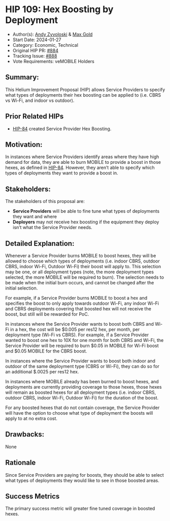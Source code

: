 # HIP 109: Hex Boosting by Deployment

- Author(s): [Andy Zyvoloski](https://github.com/heatedlime) &  [Max Gold](https://github.com/maxgold91)
- Start Date: 2024-01-27
- Category: Economic, Technical
- Original HIP PR: [#884](https://github.com/helium/HIP/pull/884)
- Tracking Issue: [#888](https://github.com/helium/HIP/issues/888)
- Vote Requirements: veMOBILE Holders

## Summary:

This Helium Improvement Proposal (HIP) allows Service Providers to specify what types of deployments their hex boosting can be applied to (i.e. CBRS vs Wi-Fi, and indoor vs outdoor).

## Prior Related HIPs

- [HIP-84](https://github.com/helium/HIP/blob/main/0084-service-provider-hex-boosting.md) created Service Provider Hex Boosting.

## Motivation:
In instances where Service Providers identify areas where they have high demand for data, they are able to burn MOBILE to provide a boost in those hexes, as defined in [HIP-84](https://github.com/helium/HIP/blob/main/0084-service-provider-hex-boosting.md). However, they aren’t able to specify which types of deployments they want to provide a boost in. 


## Stakeholders:

The stakeholders of this proposal are:
- **Service Providers** will be able to fine tune what types of deployments they want and where
- **Deployers** may not receive hex boosting if the equipment they deploy isn’t what the Service Provider needs.

## Detailed Explanation:
Whenever a Service Provider burns MOBILE to boost hexes, they will be allowed to choose which types of deployments (i.e. indoor CBRS, outdoor CBRS, indoor Wi-Fi, Outdoor Wi-Fi) their boost will apply to. This selection may be one, or all deployment types (note, the more deployment types selected, the more MOBILE will be required to burn). The selection needs to be made when the initial burn occurs, and cannot be changed after the initial selection. 

For example, if a Service Provider burns MOBILE to boost a hex and specifies the boost to only apply towards outdoor Wi-Fi, any indoor Wi-Fi and CBRS deployments covering that boosted hex will not receive the boost, but still will be rewarded for PoC.

In instances where the Service Provider wants to boost both CBRS and Wi-Fi in a hex, the cost will be $0.005 per res12 hex, per month, per deployment type (Wi-Fi vs CBRS). For example, if a Service Provider wanted to boost one hex to 10X for one month for both CBRS and Wi-Fi, the Service Provider will be required to burn $0.05 in MOBILE for Wi-Fi boost and $0.05 MOBILE for the CBRS boost. 

In instances where the Service Provider wants to boost both indoor and outdoor of the same deployment type (CBRS or Wi-Fi), they can do so for an additional $.0025 per res12 hex.

In instances where MOBILE already has been burned to boost hexes, and deployments are currently providing coverage to those hexes, those hexes will remain as boosted hexes for all deployment types (i.e. indoor CBRS, outdoor CBRS, indoor Wi-Fi, Outdoor Wi-Fi) for the duration of the boost.

For any boosted hexes that do not contain coverage, the Service Provider will have the option to choose what type of deployment the boosts will apply to at no extra cost.


## Drawbacks:
None

## Rationale
Since Service Providers are paying for boosts, they should be able to select what types of deployments they would like to see in those boosted areas. 


## Success Metrics
The primary success metric will greater fine tuned coverage in boosted hexes. 


